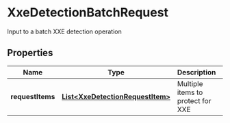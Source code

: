 

# XxeDetectionBatchRequest

Input to a batch XXE detection operation

## Properties

| Name | Type | Description | Notes |
|------------ | ------------- | ------------- | -------------|
|**requestItems** | [**List&lt;XxeDetectionRequestItem&gt;**](XxeDetectionRequestItem.md) | Multiple items to protect for XXE |  [optional] |




